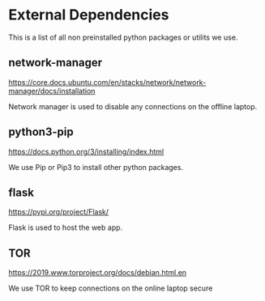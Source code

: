 # External Dependencies 
This is a list of all non preinstalled python packages or utilits we use.

## network-manager
https://core.docs.ubuntu.com/en/stacks/network/network-manager/docs/installation

Network manager is used to disable any connections on the offline laptop.

## python3-pip
https://docs.python.org/3/installing/index.html

We use Pip or Pip3 to install other python packages.

## flask
https://pypi.org/project/Flask/

Flask is used to host the web app.

## TOR
https://2019.www.torproject.org/docs/debian.html.en

We use TOR to keep connections on the online laptop secure
